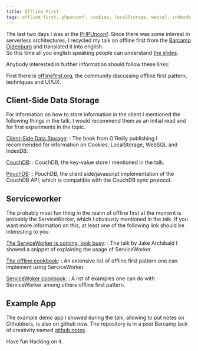 ```yaml
---
title: Offline First
tags: offline first, phpunconf, cookies, localStorage, websql, indexdb, appcache, serviceworker
---
```


The last two days I was at the [PHPUnconf](http://www.php-unconference.de/). Since there was some interest in serverless 
architectures, I recycled my talk on offline first from the [Barcamp Oldenburg](/talks/2016/04/26/Offline-first.html) and translated it into english.  
So this time all you english speaking people can understand [the slides](/assets/documents/Offline-First-Eng.pdf).

<!--more-->

Anybody interested in further information should follow these links:

First there is [offlinefirst.org](http://offlinefirst.org), the community discussing offline first pattern, techniques and UI/UX.

## Client-Side Data Storage

For information on how to store information in the client I mentioned the following things in the talk. I would recommend them as an initial read and for first experiments in the topic.

[Client-Side Data Storage](http://shop.oreilly.com/product/0636920043676.do):
: The book from O'Reilly publishing I recommended for information on Cookies, LocalStorage, WebSQL and IndexDB.

[CouchDB](http://couchdb.org):
: CouchDB, the key-value store I mentioned in the talk.

[PouchDB](http://pouchdb.com):
: PouchDB, the client side/javascript implementation of the CouchDB API, which is compatible with the CouchDB sync protocol.

## Serviceworker

The probably most fun thing in the realm of offline first at the moment is probably the ServiceWorker, which I obviously mentioned in the talk. If you want more information on this, at least one of the following link should be interesting to you. 

[The ServiceWorker is coming, look busy](https://www.youtube.com/watch?v=SmZ9XcTpMS4):
: The talk by Jake Archibald I showed a snippet of explaining the usage of ServiceWorker.

[The offline cookbook](https://jakearchibald.com/2014/offline-cookbook/):
: An extensive list of offline first pattern one can implement using ServiceWorker.

[ServiceWoker cookbook](https://serviceworke.rs/):
: A list of examples one can do with ServiceWorker among others offline first pattern.

## Example App

The example demo app I showed during the talk, allowing to put notes on Githubbers, is also on github now. The repository is in a post Barcamp lack of creativity named [github notes](https://github.com/xinitrc/github-notes-example). 

Have fun Hacking on it. 